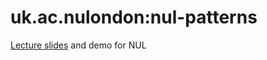 # uk.ac.nulondon:nul-patterns

[Lecture slides](https://inponomarev.github.io/nul-patterns/#/) and demo for NUL
